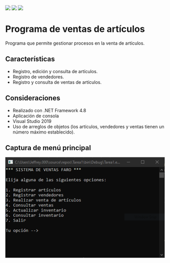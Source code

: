 <a href="https://github.com/JeffreyMC/" alt="JeffreyMC">
        <img src="https://img.shields.io/badge/JeffreyMC-Developer-red" /></a>

<a href="https://twitter.com/JeffreyMC16" alt="Twitter">
        <img src="https://img.shields.io/twitter/follow/JeffreyMC16" /></a>        

<a href="https://github.com/JeffreyMC/Venta_Articulos/blob/main/LICENSE" alt="LICENSE">
        <img src="https://img.shields.io/github/license/JeffreyMC/Venta_Articulos" /></a>

#  Programa de ventas de artículos

Programa que permite gestionar procesos en la venta de artículos.

## Características

* Registro, edición y consulta de artículos.
* Registro de vendedores.
* Registro  y consulta de ventas de artículos.

## Consideraciones

* Realizado con .NET Framework 4.8
* Aplicación de consola
* Visual Studio 2019
* Uso de arreglos de objetos (los artículos, vendedores y ventas tienen un número máximo establecido).

## Captura de menú principal

![Menú](Menu.PNG)

